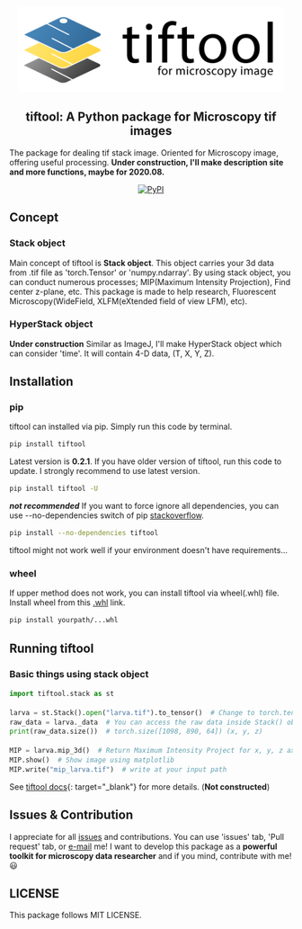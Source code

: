 <div align="center"><img src="images/bannertiftoo.png" height="150px"/></div>

<h2 align="center">tiftool: A Python package for Microscopy tif images</h2>

The package for dealing tif stack image. Oriented for Microscopy image, offering useful processing. **Under construction, I'll make description site and more functions, maybe for 2020.08.**

<div align="center">
    <a href="https://pypi.org/project/tiftool/">
        <img alt="PyPI" src="https://img.shields.io/pypi/v/tiftool?color=blue">
    </a>
</div>

## Concept

### Stack object

Main concept of tiftool is **Stack object**. This object carries your 3d data from .tif file as 'torch.Tensor' or 'numpy.ndarray'. By using stack object, you can conduct numerous processes; MIP(Maximum Intensity Projection), Find center z-plane, etc. This package is made to help research, Fluorescent Microscopy(WideField, XLFM(eXtended field of view LFM), etc).

### HyperStack object

**Under construction** Similar as ImageJ, I'll make HyperStack object which can consider 'time'. It will contain 4-D data, (T, X, Y, Z).

## Installation

### pip

tiftool can installed via pip. Simply run this code by terminal.
```bash
pip install tiftool
```
Latest version is **0.2.1**. If you have older version of tiftool, run this code to update. I strongly recommend to use latest version.
```bash
pip install tiftool -U
```
***not recommended*** If you want to force ignore all dependencies, you can use --no-dependencies switch of pip [stackoverflow](https://stackoverflow.com/questions/12759761/python-pip-force-install-ignoring-dependencies).
```bash
pip install --no-dependencies tiftool
```
tiftool might not work well if your environment doesn't have requirements...

### wheel

If upper method does not work, you can install tiftool via wheel(.whl) file. Install wheel from this [.whl](https://files.pythonhosted.org/packages/c9/6d/d8650651863d369bdf1e66b6d77b3ba8974ae30e93638d7c2457f7563f7c/tiftool-0.2.1-py3-none-any.whl) link.
```bash
pip install yourpath/...whl
```

## Running tiftool

### Basic things using stack object

```python
import tiftool.stack as st

larva = st.Stack().open("larva.tif").to_tensor()  # Change to torch.tensor, default data is numpy array.
raw_data = larva._data  # You can access the raw data inside Stack() object.
print(raw_data.size())  # torch.size([1098, 890, 64]) (x, y, z)

MIP = larva.mip_3d()  # Return Maximum Intensity Project for x, y, z axis
MIP.show()  # Show image using matplotlib
MIP.write("mip_larva.tif")  # write at your input path
```
See [tiftool docs](https://stevejayh.github.io/tiftool/){: target="_blank"} for more details.  (**Not constructed**)

## Issues & Contribution

I appreciate for all [issues](https://github.com/SteveJayH/tiftool/issues) and contributions. You can use 'issues' tab, 'Pull request' tab, or [e-mail](mailto:jay0118@yonsei.ac.kr) me! I want to develop this package as a **powerful toolkit for microscopy data researcher** and if you mind, contribute with me! :smiley:

## LICENSE

This package follows MIT LICENSE.
